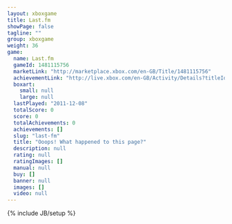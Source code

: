 ```yaml
---
layout: xboxgame
title: Last.fm
showPage: false
tagline: ""
group: xboxgame
weight: 36
game: 
  name: Last.fm
  gameId: 1481115756
  marketLink: "http://marketplace.xbox.com/en-GB/Title/1481115756"
  achievementLink: "http://live.xbox.com/en-GB/Activity/Details?titleId=1481115756"
  boxart: 
    small: null
    large: null
  lastPlayed: "2011-12-08"
  totalScore: 0
  score: 0
  totalAchievements: 0
  achievements: []
  slug: "last-fm"
  title: "Ooops! What happened to this page?"
  description: null
  rating: null
  ratingImages: []
  manual: null
  buy: []
  banner: null
  images: []
  video: null
---
```

{% include JB/setup %}